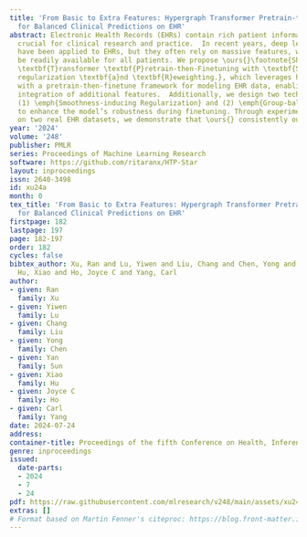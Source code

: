 ```yaml
---
title: 'From Basic to Extra Features: Hypergraph Transformer Pretrain-then-Finetuning
  for Balanced Clinical Predictions on EHR'
abstract: Electronic Health Records (EHRs) contain rich patient information and are
  crucial for clinical research and practice.  In recent years, deep learning models
  have been applied to EHRs, but they often rely on massive features, which may not
  be readily available for all patients. We propose \ours{}\footnote{Short for \textbf{H}ypergraph
  \textbf{T}ransformer \textbf{P}retrain-then-Finetuning with \textbf{S}moo\textbf{t}hness-induced
  regularization \textbf{a}nd \textbf{R}eweighting.}, which leverages hypergraph structures
  with a pretrain-then-finetune framework for modeling EHR data, enabling seamless
  integration of additional features.  Additionally, we design two techniques, namely
  (1) \emph{Smoothness-inducing Regularization} and (2) \emph{Group-balanced Reweighting},
  to enhance the model’s robustness during finetuning. Through experiments conducted
  on two real EHR datasets, we demonstrate that \ours{} consistently outperforms va
year: '2024'
volume: '248'
publisher: PMLR
series: Proceedings of Machine Learning Research
software: https://github.com/ritaranx/HTP-Star
layout: inproceedings
issn: 2640-3498
id: xu24a
month: 0
tex_title: 'From Basic to Extra Features: Hypergraph Transformer Pretrain-then-Finetuning
  for Balanced Clinical Predictions on EHR'
firstpage: 182
lastpage: 197
page: 182-197
order: 182
cycles: false
bibtex_author: Xu, Ran and Lu, Yiwen and Liu, Chang and Chen, Yong and Sun, Yan and
  Hu, Xiao and Ho, Joyce C and Yang, Carl
author:
- given: Ran
  family: Xu
- given: Yiwen
  family: Lu
- given: Chang
  family: Liu
- given: Yong
  family: Chen
- given: Yan
  family: Sun
- given: Xiao
  family: Hu
- given: Joyce C
  family: Ho
- given: Carl
  family: Yang
date: 2024-07-24
address:
container-title: Proceedings of the fifth Conference on Health, Inference, and Learning
genre: inproceedings
issued:
  date-parts:
  - 2024
  - 7
  - 24
pdf: https://raw.githubusercontent.com/mlresearch/v248/main/assets/xu24a/xu24a.pdf
extras: []
# Format based on Martin Fenner's citeproc: https://blog.front-matter.io/posts/citeproc-yaml-for-bibliographies/
---
```

